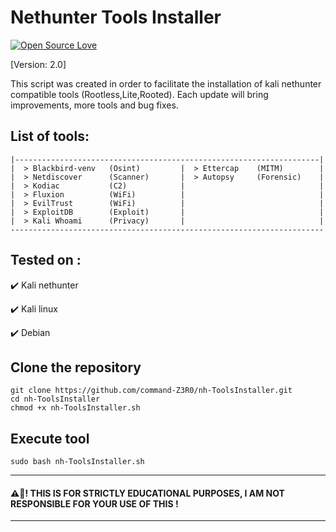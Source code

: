 # Nethunter Tools Installer
[![Open Source Love](https://badges.frapsoft.com/os/v1/open-source.svg?v=102)](https://github.com/command-z3r0?tab=repositories) 

[Version: 2.0]

This script was created in order to facilitate the installation of kali nethunter compatible tools (Rootless,Lite,Rooted). Each update will bring improvements, more tools and bug fixes.

## List of tools:
```shell
|--------------------------------------------------------------------| 
|  > Blackbird-venv   (Osint)         |  > Ettercap    (MITM)        |
|  > Netdiscover      (Scanner)       |  > Autopsy     (Forensic)    |
|  > Kodiac           (C2)            |                              |
|  > Fluxion          (WiFi)          |                              |             
|  > EvilTrust        (WiFi)          |                              |
|  > ExploitDB        (Exploit)       |                              |
|  > Kali Whoami      (Privacy)       |                              | 
----------------------------------------------------------------------
```

## Tested on :

 :heavy_check_mark: Kali nethunter

 
 :heavy_check_mark: Kali linux


 :heavy_check_mark: Debian


## Clone the repository
```shell
git clone https://github.com/command-Z3R0/nh-ToolsInstaller.git
cd nh-ToolsInstaller
chmod +x nh-ToolsInstaller.sh
```
## Execute tool
```shell
sudo bash nh-ToolsInstaller.sh
```

-----------------------------------------------------------------------------------------------------
#### ⚠️🚧! THIS IS FOR STRICTLY EDUCATIONAL PURPOSES, I AM NOT RESPONSIBLE FOR YOUR USE OF THIS !
------------------------------------------------------------------------------------------------------

